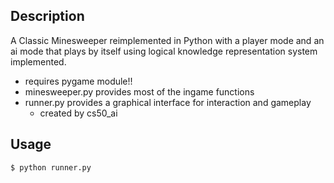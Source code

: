 ## Description
A Classic Minesweeper reimplemented in Python with a player mode and an ai mode that plays by itself using logical knowledge representation system implemented.
  - requires pygame module!!
  - minesweeper.py provides most of the ingame functions
  - runner.py provides a graphical interface for interaction and gameplay
    - created by cs50_ai
    
## Usage
```
$ python runner.py
```
